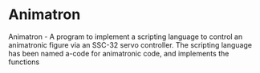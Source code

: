 # Animatron
 Animatron -  A program to implement a scripting language to control an animatronic figure via an SSC-32 servo controller. The scripting language has been named a-code for animatronic code, and implements the functions 
